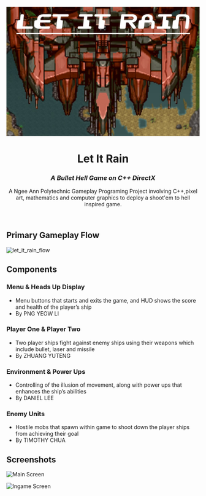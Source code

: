 <p align="center">
  <a href="https://getbootstrap.com/">
      <img src="https://github.com/ooawagaeri/LetItRain/blob/main/README%20Resources/letitrain.jpg?raw=true">
  </a>
</p>
<h1 align="center">Let It Rain</h1>
<h3 align="center"><i>A Bullet Hell Game on C++ DirectX</i></h3>
<p align="center">
A Ngee Ann Polytechnic Gameplay Programing Project involving C++,pixel art, mathematics and  computer graphics to deploy a shoot'em to hell inspired game.
</p>
<br/>

## Primary Gameplay Flow

![let_it_rain_flow](https://user-images.githubusercontent.com/33891863/133932077-cfddc0f7-ad39-4044-8fcb-36228b8069f9.png)

## Components

### Menu & Heads Up Display

- Menu buttons that starts and exits the game, and HUD shows the score and health of the player’s ship
- By PNG YEOW LI

### Player One & Player Two

- Two player ships fight against enemy ships using their weapons which include bullet, laser and missile
- By ZHUANG YUTENG

### Environment & Power Ups

- Controlling of the illusion of movement, along with power ups that enhances the ship’s abilities
- By DANIEL LEE

### Enemy Units

- Hostile mobs that spawn within game to shoot down the player ships from achieving their goal
- By TIMOTHY CHUA


## Screenshots

![Main Screen](https://user-images.githubusercontent.com/33891863/133932258-afdf203b-03e0-40b6-affb-ad0c5a860b0c.png)

![Ingame Screen](https://user-images.githubusercontent.com/33891863/133932260-40b601fa-d4f3-403e-af36-6e7df1932a3d.png)



